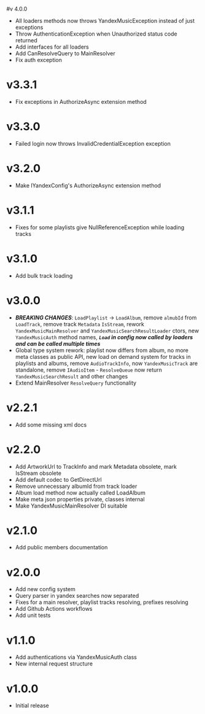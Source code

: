 #v 4.0.0
- All loaders methods now throws YandexMusicException instead of just exceptions
- Throw AuthenticationException when Unauthorized status code returned
- Add interfaces for all loaders
- Add CanResolveQuery to MainResolver
- Fix auth exception

# v3.3.1
- Fix exceptions in AuthorizeAsync extension method

# v3.3.0
- Failed login now throws InvalidCredentialException exception

# v3.2.0
- Make IYandexConfig's AuthorizeAsync extension method

# v3.1.1
- Fixes for some playlists give NullReferenceException while loading tracks

# v3.1.0
- Add bulk track loading

# v3.0.0
- ***BREAKING CHANGES***: `LoadPlaylist` -> `LoadAlbum`, remove `almubId` from `LoadTrack`, remove track `Metadata` `IsStream`, rework `YandexMusicMainResolver` and `YandexMusicSearchResultLoader` ctors, new `YandexMusicAuth` method names, ***`Load` in config now called by loaders and can be called multiple times***
- Global type system rework: playlist now differs from album, no more meta classes as public API, new load on demand system for tracks in playlists and albums, remove `AudioTrackInfo`, now `YandexMusicTrack` are standalone, remove `IAudioItem` - `ResolveQueue` now return `YandexMusicSearchResult` and other changes
- Extend MainResolver `ResolveQuery` functionality


# v2.2.1
- Add some missing xml docs

# v2.2.0
- Add ArtworkUrl to TrackInfo and mark Metadata obsolete, mark IsStream obsolete
- Add default codec to GetDirectUrl
- Remove unnecessary albumId from track loader
- Album load method now actually called LoadAlbum
- Make meta json properties private, classes internal
- Make YandexMusicMainResolver DI suitable

# v2.1.0
- Add public members documentation

# v2.0.0
- Add new config system
- Query parser in yandex searches now separated
- Fixes for a main resolver, playlist tracks resolving, prefixes resolving
- Add Github Actions workflows
- Add unit tests

# v1.1.0
- Add authentications via YandexMusicAuth class
- New internal request structure

# v1.0.0
- Initial release